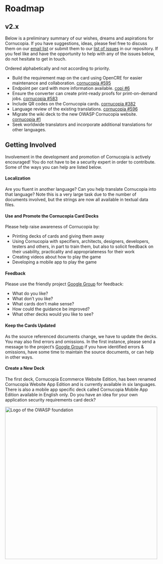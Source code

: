 # Roadmap

## v2.x

Below is a preliminary summary of our wishes, dreams and aspirations for Cornucopia. If you have suggestions, ideas, please feel free to discuss them on our [email list](https://groups.google.com/a/owasp.org/g/cornucopia-project 'OWASP Cornucopia google mailing list [external]') or submit them to our [list of issues](https://github.com/OWASP/cornucopia/issues 'OWASP Cornucopia Github issues [external]') in our repository. 
If you feel like and have the opportunity to help with any of the issues below, do not hesitate to get in touch.

Ordered alphabetically and not according to priority.

- Build the requirement map on the card using OpenCRE for easier maintenance and collaboration. [cornucopia #595](https://github.com/OWASP/cornucopia/issues/595 'OWASP Cornucopia Github issue [external]')
- Endpoint per card with more information available. [copi #6](https://github.com/secure-delivery/copi/issues/6 'OWASP copi issue [external]')
- Ensure the converter can create print-ready proofs for print-on-demand jobs. [cornucopia #583](https://github.com/OWASP/cornucopia/issues/583 'OWASP Cornucopia Github issue [external]')
- Include QR codes on the Cornucopia cards. [cornucopia #382](https://github.com/OWASP/cornucopia/issues/382 'OWASP Cornucopia Github issue [external]')
- Language review of the existing translations. [cornucopia #596](https://github.com/OWASP/cornucopia/issues/596 'OWASP Cornucopia Github issue [external]')
- Migrate the wiki deck to the new OWASP Cornucopia website. [cornucopia #1](https://github.com/OWASP/www-project-cornucopia/issues/1 'OWASP Cornucopia Github issue [external]')
- Seek worldwide translators and incorporate additional translations for other languages.

## Getting Involved

Involvement in the development and promotion of Cornucopia is actively encouraged! You do not have to be a security expert in order to contribute. Some of the ways you can help are listed below.

#### Localization

Are you fluent in another language? Can you help translate Cornucopia into that language? Note this is a very large task due to the number of documents involved, but the strings are now all available in textual data files.

#### Use and Promote the Cornucopia Card Decks

Please help raise awareness of Cornucopia by:


- Printing decks of cards and giving them away
- Using Cornucopia with specifiers, architects, designers, developers, testers and others, in part to train them, but also to solicit feedback on their usability, practicality and appropriateness for their work
- Creating videos about how to play the game
- Developing a mobile app to play the game


#### Feedback

Please use the friendly project [Google Group](https://groups.google.com/a/owasp.org/forum/#!forum/cornucopia-project 'OWASP Cornucopia google mailing list [external]') for feedback:

- What do you like?
- What don’t you like?
- What cards don’t make sense?
- How could the guidance be improved?
- What other decks would you like to see?

#### Keep the Cards Updated

As the source referenced documents change, we have to update the decks. You may also find errors and omissions. In the first instance, please send a message to the project’s [Google Group](https://groups.google.com/a/owasp.org/forum/#!forum/cornucopia-project 'OWASP Cornucopia google mailing list [external]') if you have identified errors &amp; omissions, have some time to maintain the source documents, or can help in other ways.

#### Create a New Deck

The first deck, Cornucopia Ecommerce Website Edition, has been renamed Cornucopia Website App Edition and is currently available in six languages. There is also a mobile app specific deck called Cornucopia Mobile App Edition available in English only. Do you have an idea for your own application security requirements card deck?

<img alt="Logo of the OWASP foundation" src="/images/owasp-logo.png" width="500vw"/>